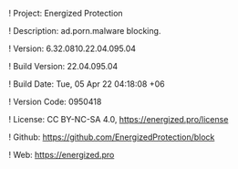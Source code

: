 ! Project: Energized Protection

! Description: ad.porn.malware blocking.

! Version: 6.32.0810.22.04.095.04

! Build Version: 22.04.095.04

! Build Date: Tue, 05 Apr 22 04:18:08 +06

! Version Code: 0950418

! License: CC BY-NC-SA 4.0, https://energized.pro/license

! Github: https://github.com/EnergizedProtection/block

! Web: https://energized.pro
